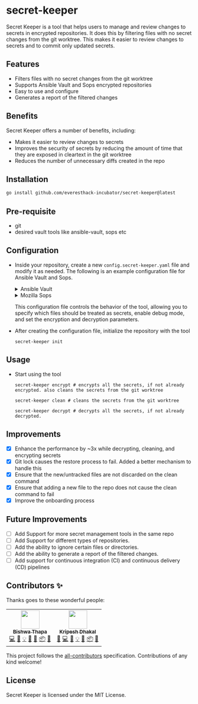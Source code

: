 # secret-keeper

Secret Keeper is a tool that helps users to manage and review changes to secrets in encrypted repositories. It does this by filtering files with no secret changes from the git worktree. This makes it easier to review changes to secrets and to commit only updated secrets.

## Features
- Filters files with no secret changes from the git worktree
- Supports Ansible Vault and Sops encrypted repositories
- Easy to use and configure
- Generates a report of the filtered changes

## Benefits

Secret Keeper offers a number of benefits, including:

- Makes it easier to review changes to secrets
- Improves the security of secrets by reducing the amount of time that they are exposed in cleartext in the git worktree
- Reduces the number of unnecessary diffs created in the repo

## Installation
  ```bash
  go install github.com/everesthack-incubator/secret-keeper@latest
  ```

## Pre-requisite
- git
- desired vault tools like ansible-vault, sops etc

## Configuration

- Inside your repository, create a new `config.secret-keeper.yaml` file and modify it as needed. The following is an example configuration file for Ansible Vault and Sops.

  <details>
  <summary>Ansible Vault</summary>

  ```yaml
  secret_files_patterns:
    # The list of file patterns to treat as secrets in the repository across all folders
    - "*.tf"
    - "*.password"
  vault_tool: "ansible-vault"
  # The args to encrypt a file in-place using the vault tool
  encrypt_args:
    - "encrypt"
    - "--vault-password-file"
    - "~/.vault-password-file"
  # The args to decrypt a file in-place using the vault tool
  decrypt_args:
    - "decrypt"
    - "--vault-password-file"
    - "~/.vault-password-file"
  # The args to view secret in the file using the vault tool
  view_args:
    - "view"
    - "--vault-password-file"
    - "~/.vault-password-file"
  ```
  </details>


  <details>
  <summary>Mozilla Sops</summary>

  ```yaml
  secret_files_patterns:
    # The list of file patterns to treat as secrets in the repository across all folders
    - "*.tf"
    - "*.password"
  vault_tool: "sops"
  # The args to encrypt a file in-place using the vault tool
  encrypt_args:
    - "--encrypt"
    - "--in-place"
    - "--pgp"
  # The args to decrypt a file in-place using the vault tool
  decrypt_args:
    - "--decrypt"
    - "--in-place"
    - "--pgp"
  # The args to view secret in the file using the vault tool
  view_args:
    - "--decrypt"
    - "--pgp"
  ```
  </details>


  This configuration file controls the behavior of the tool, allowing you to specify which files should be treated as secrets, enable debug mode, and set the encryption and decryption parameters.

- After creating the configuration file, initialize the repository with the tool
  ```
  secret-keeper init
  ```

## Usage

- Start using the tool
  ```
  secret-keeper encrypt # encrypts all the secrets, if not already encrypted. also cleans the secrets from the git worktree

  secret-keeper clean # cleans the secrets from the git worktree
  
  secret-keeper decrypt # decrypts all the secrets, if not already decrypted.
  ```

## Improvements
- [x] Enhance the performance by ~3x while decrypting, cleaning, and encrypting secrets
- [x] Git lock causes the restore process to fail. Added a better mechanism to handle this
- [x] Ensure that the new/untracked files are not discarded on the clean command
- [x] Ensure that adding a new file to the repo does not cause the clean command to fail 
- [x] Improve the onboarding process

## Future Improvements 
- [ ] Add Support for more secret management tools in the same repo 
- [ ] Add Support for different types of repositories.
- [ ] Add the ability to ignore certain files or directories.
- [ ] Add the ability to generate a report of the filtered changes.
- [ ] Add support for continuous integration (CI) and continuous delivery (CD) pipelines

## Contributors ✨

Thanks goes to these wonderful people:

<!-- ALL-CONTRIBUTORS-LIST:START - Do not remove or modify this section -->
<!-- prettier-ignore-start -->
<!-- markdownlint-disable -->
<table>
  <tr>
    <td align="center"><a href="https://www.thapabishwa.de/"><img src="https://avatars1.githubusercontent.com/u/15176360?v=4?s=50" width="50px;" alt=""/><br /><sub><b>Bishwa Thapa</b></sub></a><br /><a href="https://github.com/everesthack-incubator/secret-keeper/commits?author=thapabishwa" title="Code">💻</a> <a href="https://github.com/everesthack-incubator/secret-keeper/commits?author=thapabishwa" title="Documentation">📖</a> <a href="#example-thapabishwa" title="Examples">💡</a> <a href="#ideas-thapabishwa" title="Ideas, Planning, & Feedback">🤔</a> <a href="#maintenance-thapabishwa" title="Maintenance">🚧</a> <a href="#platform-thapabishwa" title="Packaging/porting to new platform">📦</a> <a href="#research-thapabishwa" title="Research">🔬</a></td>
    <td align="center"><a href="https://github.com/Kripesh4569"><img src="https://avatars2.githubusercontent.com/u/11332619?v=4?s=50" width="50px;" alt=""/><br /><sub><b>Kripesh Dhakal</b></sub></a><br /><a href="https://github.com/everesthack-incubator/secret-keeper/issues?q=author%3AKripesh4569" title="Bug reports">🐛</a> <a href="https://github.com/everesthack-incubator/secret-keeper/commits?author=Kripesh4569" title="Code">💻</a> <a href="https://github.com/everesthack-incubator/secret-keeper/commits?author=Kripesh4569" title="Documentation">📖</a> <a href="#example-Kripesh4569" title="Examples">💡</a> <a href="#ideas-Kripesh4569" title="Ideas, Planning, & Feedback">🤔</a> <a href="#platform-Kripesh4569" title="Packaging/porting to new platform">📦</a> <a href="https://github.com/everesthack-incubator/secret-keeper/pulls?q=is%3Apr+reviewed-by%3AKripesh4569" title="Reviewed Pull Requests">👀</a></td>
  </tr>
</table>

<!-- markdownlint-restore -->
<!-- prettier-ignore-end -->

<!-- ALL-CONTRIBUTORS-LIST:END -->

This project follows the [all-contributors](https://github.com/all-contributors/all-contributors) specification. Contributions of any kind welcome!

## License
Secret Keeper is licensed under the MIT License.
